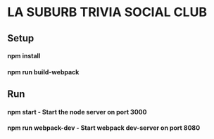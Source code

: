 # LA SUBURB TRIVIA SOCIAL CLUB

## Setup
#### npm install
#### npm run build-webpack

## Run
#### npm start - Start the node server on port 3000
#### npm run webpack-dev - Start webpack dev-server on port 8080
